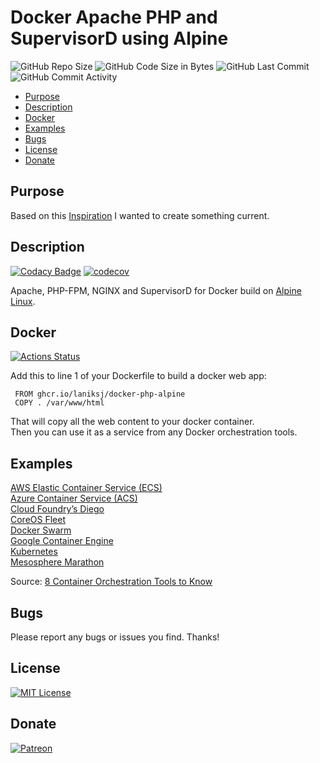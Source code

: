 # Docker Apache PHP and SupervisorD using Alpine

![GitHub Repo Size](https://img.shields.io/github/repo-size/laniksj/docker-php-alpine)
![GitHub Code Size in Bytes](https://img.shields.io/github/languages/code-size/laniksj/docker-php-alpine)
![GitHub Last Commit](https://img.shields.io/github/last-commit/laniksj/docker-php-alpine)
![GitHub Commit Activity](https://img.shields.io/github/commit-activity/m/laniksj/docker-php-alpine)

- [Purpose](#purpose)
- [Description](#description)
- [Docker](#docker)
- [Examples](#examples)
- [Bugs](#bugs)
- [License](#license)
- [Donate](#donate)

## Purpose

Based on this [Inspiration](https://github.com/TrafeX/docker-php-nginx) I wanted to create something current.

## Description

[![Codacy Badge](https://app.codacy.com/project/badge/Grade/d0aec14feac549ed8bd931fff77313e5)](https://www.codacy.com/gh/LanikSJ/docker-php-alpine/dashboard?utm_source=github.com&utm_medium=referral&utm_content=LanikSJ/docker-php-alpine&utm_campaign=Badge_Grade)
[![codecov](https://codecov.io/gh/LanikSJ/docker-php-alpine/branch/master/graph/badge.svg)](https://codecov.io/gh/LanikSJ/docker-php-alpine)

Apache, PHP-FPM, NGINX and SupervisorD for Docker build on [Alpine Linux](http://www.alpinelinux.org/).

## Docker

[![Actions Status](https://github.com/LanikSJ/docker-php-alpine/workflows/Docker%20Publish/badge.svg)](https://github.com/LanikSJ/docker-php-alpine/actions)

Add this to line 1 of your Dockerfile to build a docker web app:

     FROM ghcr.io/laniksj/docker-php-alpine
     COPY . /var/www/html

That will copy all the web content to your docker container.  
Then you can use it as a service from any Docker orchestration tools.

## Examples

[AWS Elastic Container Service (ECS)](https://aws.amazon.com/ecs/)  
[Azure Container Service (ACS)](https://azure.microsoft.com/en-us/blog/azure-container-service-preview/)  
[Cloud Foundry’s Diego](https://docs.cloudfoundry.org/concepts/diego/diego-architecture.html)  
[CoreOS Fleet](https://coreos.com/using-coreos/clustering/)  
[Docker Swarm](https://www.docker.com/products/docker-swarm)  
[Google Container Engine](https://cloud.google.com/container-engine/)  
[Kubernetes](https://kubernetes.io)  
[Mesosphere Marathon](https://mesosphere.github.io/marathon/)

Source: [8 Container Orchestration Tools to Know](https://www.linux.com/NewS/8-OPEN-SOURCE-CONTAINER-ORCHESTRATION-TOOLS-KNOW)

## Bugs

Please report any bugs or issues you find. Thanks!

## License

[![MIT License](https://img.shields.io/badge/license-MIT-blue)](https://en.wikipedia.org/wiki/MIT_License)

## Donate

[![Patreon](https://img.shields.io/badge/patreon-donate-blue.svg)](https://www.patreon.com/laniksj/overview)
